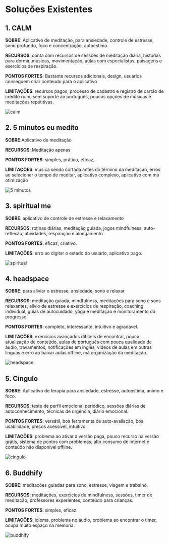 # Soluções Existentes

## 1. CALM
**SOBRE**: Aplicativo de meditação, para ansiedade, controle de estresse, sono profundo, foco e concentração, autoestima.

**RECURSOS**: conta com recursos de sessões de meditação diária, histórias para dormir,,musicas, movimentação, aulas com especialistas, paisagens e exercicios de respiração.

**PONTOS FORTES**: Bastante recursos adicionais, design, usuários conseguem criar conteudo para o aplicativo

**LIMITAÇÕES**: recursos pagos, processo de cadastro e registro de cartão de crédito ruim, sem suporte ao português, poucas opções de músicas e meditações repetitivas.

![calm](https://github.com/user-attachments/assets/a266d431-2a8b-4468-b3c7-e82bff554955)


## 2. 5 minutos eu medito
**SOBRE**:Aplicativo de meditação

**RECURSOS**: Meditação apenas

**PONTOS FORTES**: simples, prático, eficaz,

**LIMITAÇÕES**: música sendo cortada antes do término da meditação, erros ao selecionar o tempo de meditar, aplicativo complexo, aplicativo com má otimização

![5 minutos](https://github.com/user-attachments/assets/96bfa6b9-d0d0-4348-af03-b3a143aa0913)


## 3. spiritual me
**SOBRE**: aplicativo de controle de estresse e relaxamento

**RECURSOS**: rotinas diárias, meditação guiada, jogos mindfulness, auto-reflexão, atividades, respiração e alongamento

**PONTOS FORTES**: eficaz, criativo.

**LIMITAÇÕES**: erro ao digitar o estado do usuário, aplicativo pago.

![spiritual](https://github.com/user-attachments/assets/2e7907c2-5de0-41b3-83f8-55af76faa78d)

## 4. headspace
**SOBRE**: para aliviar o estresse, ansiedade, sono e relaxar

**RECURSOS**: meditação guiada, mindfulness, meditações para sono e sons relaxantes, alívio de estresse e exercícios de respiração, coaching individual, guias de autocuidado, yôga e meditação e monitoramento do progresso.

**PONTOS FORTES**: completo, interessante, intuitivo e agradável.

**LIMITAÇÕES**: exercícios avançados difíceis de encontrar, pouca atualização de conteúdo, aulas de português com pouca qualidade de áudio, travamentos, notificações em inglês, vídeos de aulas em outras línguas e erro ao baixar aulas offline, má organização da meditação.

![headspace](https://github.com/user-attachments/assets/be8ee5ed-9053-41b7-a5f4-9c42ba2afd21)


## 5. Cingulo
**SOBRE**: Aplicativo de terapia para ansiedade, estresse, autoestima, animo e foco.

**RECURSOS**: teste de perfil emocional periódico, sessões diárias de autoconhecimento, técnicas de urgência, diário emocional.

**PONTOS FORTES**: versátil, boa ferramenta de auto-avaliação, boa usabilidade, preços acessível, intuitivo.

**LIMITAÇÕES**: problema ao ativar a versão paga, pouco recurso na versão grátis, sistema de pontos com problemas, alto consumo de internet e conteúdo não disponível offline.

![cingulo](https://github.com/user-attachments/assets/886ba4d0-bccf-4ec3-89bf-4b1610054fd2)


## 6. Buddhify
**SOBRE**: meditações guiadas para sono, estresse, viagem e trabalho.

**RECURSOS**: meditações, exercícios de mindfulness, sessões, timer de meditação, professores experientes, conteúdo para crianças.

**PONTOS FORTES**: simples, eficaz.

**LIMITAÇÕES**: idioma, problema no áudio, problema ao encontrar o timer, ocupa muito espaço na memoria.

![buddhify](https://github.com/user-attachments/assets/6cbae3ab-4f6d-42e4-a776-50a83a57aebf)



